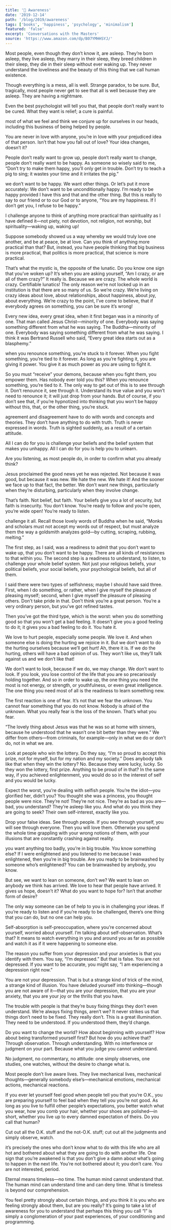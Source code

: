 ```yaml
---
title: '📖 Awareness'
date: '2019-12-14'
path: '/blog/2019/awareness'
tags: ['books', 'happiness', 'psychology', 'minimalism']
featured: 'false'
excerpt: 'Conversations with the Masters'
source: 'https://www.amazon.com/dp/B07YMHHSYJ/'
---
```


Most people, even though they don’t know it, are asleep. They’re born asleep, they live asleep, they marry in their sleep, they breed children in their sleep, they die in their sleep without ever waking up. They never understand the loveliness and the beauty of this thing that we call human existence.

Though everything is a mess, all is well. Strange paradox, to be sure. But, tragically, most people never get to see that all is well because they are asleep. They are having a nightmare.

Even the best psychologist will tell you that, that people don’t really want to be cured. What they want is relief; a cure is painful.

most of what we feel and think we conjure up for ourselves in our heads, including this business of being helped by people.

You are never in love with anyone, you’re in love with your prejudiced idea of that person. Isn’t that how you fall out of love? Your idea changes, doesn’t it?

People don’t really want to grow up, people don’t really want to change, people don’t really want to be happy. As someone so wisely said to me, “Don’t try to make them happy, you’ll only get in trouble. Don’t try to teach a pig to sing; it wastes your time and it irritates the pig.”

we don’t want to be happy. We want other things. Or let’s put it more accurately: We don’t want to be unconditionally happy. I’m ready to be happy provided I have this and that and the other thing. But this is really to say to our friend or to our God or to anyone, “You are my happiness. If I don’t get you, I refuse to be happy.”

I challenge anyone to think of anything more practical than spirituality as I have defined it—not piety, not devotion, not religion, not worship, but spirituality—waking up, waking up!

Suppose somebody showed us a way whereby we would truly love one another, and be at peace, be at love. Can you think of anything more practical than that? But, instead, you have people thinking that big business is more practical, that politics is more practical, that science is more practical.

That’s what the mystic is, the opposite of the lunatic. Do you know one sign that you’ve woken up? It’s when you are asking yourself, “Am I crazy, or are all of them crazy?” It really is. Because we are crazy. The whole world is crazy. Certifiable lunatics! The only reason we’re not locked up in an institution is that there are so many of us. So we’re crazy. We’re living on crazy ideas about love, about relationships, about happiness, about joy, about everything. We’re crazy to the point, I’ve come to believe, that if everybody agrees on something, you can be sure it’s wrong!

Every new idea, every great idea, when it first began was in a minority of one. That man called Jesus Christ—minority of one. Everybody was saying something different from what he was saying. The Buddha—minority of one. Everybody was saying something different from what he was saying. I think it was Bertrand Russell who said, “Every great idea starts out as a blasphemy.”

when you renounce something, you’re stuck to it forever. When you fight something, you’re tied to it forever. As long as you’re fighting it, you are giving it power. You give it as much power as you are using to fight it.

So you must “receive” your demons, because when you fight them, you empower them. Has nobody ever told you this? When you renounce something, you’re tied to it. The only way to get out of this is to see through it. Don’t renounce it, see through it. Understand its true value and you won’t need to renounce it; it will just drop from your hands. But of course, if you don’t see that, if you’re hypnotized into thinking that you won’t be happy without this, that, or the other thing, you’re stuck.

agreement and disagreement have to do with words and concepts and theories. They don’t have anything to do with truth. Truth is never expressed in words. Truth is sighted suddenly, as a result of a certain attitude.

All I can do for you is challenge your beliefs and the belief system that makes you unhappy. All I can do for you is help you to unlearn.

Are you listening, as most people do, in order to confirm what you already think?

Jesus proclaimed the good news yet he was rejected. Not because it was good, but because it was new. We hate the new. We hate it! And the sooner we face up to that fact, the better. We don’t want new things, particularly when they’re disturbing, particularly when they involve change.

That’s faith. Not belief, but faith. Your beliefs give you a lot of security, but faith is insecurity. You don’t know. You’re ready to follow and you’re open, you’re wide open! You’re ready to listen.

challenge it all. Recall those lovely words of Buddha when he said, “Monks and scholars must not accept my words out of respect, but must analyze them the way a goldsmith analyzes gold—by cutting, scraping, rubbing, melting.”

The first step, as I said, was a readiness to admit that you don’t want to wake up, that you don’t want to be happy. There are all kinds of resistances to that within you. The second step is a readiness to understand, to listen, to challenge your whole belief system. Not just your religious beliefs, your political beliefs, your social beliefs, your psychological beliefs, but all of them.

I said there were two types of selfishness; maybe I should have said three. First, when I do something, or rather, when I give myself the pleasure of pleasing myself; second, when I give myself the pleasure of pleasing others. Don’t take pride in that. Don’t think you’re a great person. You’re a very ordinary person, but you’ve got refined tastes.

Then you’ve got the third type, which is the worst: when you do something good so that you won’t get a bad feeling. It doesn’t give you a good feeling to do it; it gives you a bad feeling to do it. You hate it.

We love to hurt people, especially some people. We love it. And when someone else is doing the hurting we rejoice in it. But we don’t want to do the hurting ourselves because we’ll get hurt! Ah, there it is. If we do the hurting, others will have a bad opinion of us. They won’t like us, they’ll talk against us and we don’t like that!

We don’t want to look, because if we do, we may change. We don’t want to look. If you look, you lose control of the life that you are so precariously holding together. And so in order to wake up, the one thing you need the most is not energy, or strength, or youthfulness, or even great intelligence. The one thing you need most of all is the readiness to learn something new.

The first reaction is one of fear. It’s not that we fear the unknown. You cannot fear something that you do not know. Nobody is afraid of the unknown. What you really fear is the loss of the known. That’s what you fear.

“The lovely thing about Jesus was that he was so at home with sinners, because he understood that he wasn’t one bit better than they were.” We differ from others—from criminals, for example—only in what we do or don’t do, not in what we are.

Look at people who win the lottery. Do they say, “I’m so proud to accept this prize, not for myself, but for my nation and my society.” Does anybody talk like that when they win the lottery? No. Because they were lucky, lucky. So they won the lottery, first prize. Anything to be proud of in that? In the same way, if you achieved enlightenment, you would do so in the interest of self and you would be lucky.

Expect the worst, you’re dealing with selfish people. You’re the idiot—you glorified her, didn’t you? You thought she was a princess, you thought people were nice. They’re not! They’re not nice. They’re as bad as you are—bad, you understand? They’re asleep like you. And what do you think they are going to seek? Their own self-interest, exactly like you.

Drop your false ideas. See through people. If you see through yourself, you will see through everyone. Then you will love them. Otherwise you spend the whole time grappling with your wrong notions of them, with your illusions that are constantly crashing against reality.

you want anything too badly, you’re in big trouble. You know something else? If I were enlightened and you listened to me because I was enlightened, then you’re in big trouble. Are you ready to be brainwashed by someone who’s enlightened? You can be brainwashed by anybody, you know.

But see, we want to lean on someone, don’t we? We want to lean on anybody we think has arrived. We love to hear that people have arrived. It gives us hope, doesn’t it? What do you want to hope for? Isn’t that another form of desire?

The only way someone can be of help to you is in challenging your ideas. If you’re ready to listen and if you’re ready to be challenged, there’s one thing that you can do, but no one can help you.

Self-absorption is self-preoccupation, where you’re concerned about yourself, worried about yourself. I’m talking about self-observation. What’s that? It means to watch everything in you and around you as far as possible and watch it as if it were happening to someone else.

The reason you suffer from your depression and your anxieties is that you identify with them. You say, “I’m depressed.” But that is false. You are not depressed. If you want to be accurate, you might say, “I am experiencing a depression right now.”

You are not your depression. That is but a strange kind of trick of the mind, a strange kind of illusion. You have deluded yourself into thinking—though you are not aware of it—that you are your depression, that you are your anxiety, that you are your joy or the thrills that you have.

The trouble with people is that they’re busy fixing things they don’t even understand. We’re always fixing things, aren’t we? It never strikes us that things don’t need to be fixed. They really don’t. This is a great illumination. They need to be understood. If you understood them, they’d change.

Do you want to change the world? How about beginning with yourself? How about being transformed yourself first? But how do you achieve that? Through observation. Through understanding. With no interference or judgment on your part. Because what you judge you cannot understand.

No judgment, no commentary, no attitude: one simply observes, one studies, one watches, without the desire to change what is.

Most people don’t live aware lives. They live mechanical lives, mechanical thoughts—generally somebody else’s—mechanical emotions, mechanical actions, mechanical reactions.

If you ever let yourself feel good when people tell you that you’re O.K., you are preparing yourself to feel bad when they tell you you’re not good. As long as you live to fulfill other people’s expectations, you better watch what you wear, how you comb your hair, whether your shoes are polished—in short, whether you live up to every damned expectation of theirs. Do you call that human?

Cut out all the O.K. stuff and the not-O.K. stuff; cut out all the judgments and simply observe, watch.

it’s precisely the ones who don’t know what to do with this life who are all hot and bothered about what they are going to do with another life. One sign that you’re awakened is that you don’t give a damn about what’s going to happen in the next life. You’re not bothered about it; you don’t care. You are not interested, period.

Eternal means timeless—no time. The human mind cannot understand that. The human mind can understand time and can deny time. What is timeless is beyond our comprehension.

You feel pretty strongly about certain things, and you think it is you who are feeling strongly about them, but are you really? It’s going to take a lot of awareness for you to understand that perhaps this thing you call “I” is simply a conglomeration of your past experiences, of your conditioning and programming.
